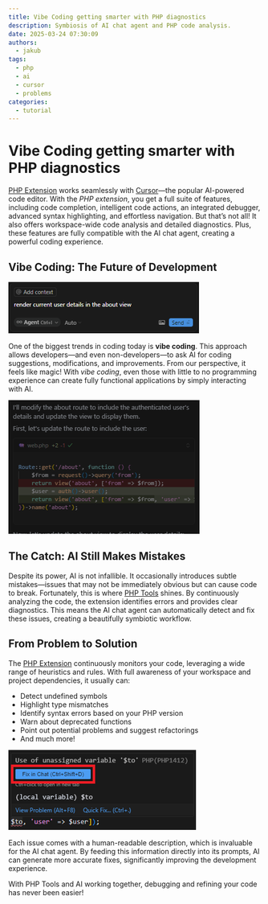 ```yaml
---
title: Vibe Coding getting smarter with PHP diagnostics
description: Symbiosis of AI chat agent and PHP code analysis.
date: 2025-03-24 07:30:09
authors:
  - jakub
tags:
  - php
  - ai
  - cursor
  - problems
categories:
  - tutorial
---
```


# Vibe Coding getting smarter with PHP diagnostics

[PHP Extension](https://marketplace.visualstudio.com/items?itemName=DEVSENSE.phptools-vscode) works seamlessly with [Cursor](https://www.cursor.com/)—the popular AI-powered code editor. With the *PHP extension*, you get a full suite of features, including code completion, intelligent code actions, an integrated debugger, advanced syntax highlighting, and effortless navigation. But that’s not all! It also offers workspace-wide code analysis and detailed diagnostics. Plus, these features are fully compatible with the AI chat agent, creating a powerful coding experience.

<!-- more -->

## Vibe Coding: The Future of Development

![AI Prompt](imgs/ai-prompt.png)

One of the biggest trends in coding today is **vibe coding**. This approach allows developers—and even non-developers—to ask AI for coding suggestions, modifications, and improvements. From our perspective, it feels like magic! With *vibe coding*, even those with little to no programming experience can create fully functional applications by simply interacting with AI.

![AI Response](imgs/ai-response.png)

## The Catch: AI Still Makes Mistakes

Despite its power, AI is not infallible. It occasionally introduces subtle mistakes—issues that may not be immediately obvious but can cause code to break. Fortunately, this is where [PHP Tools](https://marketplace.visualstudio.com/items?itemName=DEVSENSE.phptools-vscode) shines. By continuously analyzing the code, the extension identifies errors and provides clear diagnostics. This means the AI chat agent can automatically detect and fix these issues, creating a beautifully symbiotic workflow.

## From Problem to Solution

The [PHP Extension](https://marketplace.visualstudio.com/items?itemName=DEVSENSE.phptools-vscode) continuously monitors your code, leveraging a wide range of heuristics and rules. With full awareness of your workspace and project dependencies, it usually can:

- Detect undefined symbols
- Highlight type mismatches
- Identify syntax errors based on your PHP version
- Warn about deprecated functions
- Point out potential problems and suggest refactorings
- And much more!

![Diagnostic with Fix](imgs/undefined-var-fixtooltip.png)

Each issue comes with a human-readable description, which is invaluable for the AI chat agent. By feeding this information directly into its prompts, AI can generate more accurate fixes, significantly improving the development experience.

With PHP Tools and AI working together, debugging and refining your code has never been easier!


